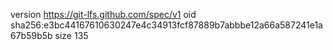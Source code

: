 version https://git-lfs.github.com/spec/v1
oid sha256:e3bc44167610630247e4c34913fcf87889b7abbbe12a66a587241e1a67b59b5b
size 135
